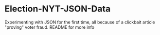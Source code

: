 # Election-NYT-JSON-Data
Experimenting with JSON for the first time, all because of a clickbait article "proving" voter fraud. README for more info
